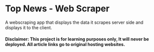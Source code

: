 # Top News - Web Scraper 

A webscraping app that displays the data it scrapes server side and displays it to the client. 



#### Disclaimer: This project is for learning purposes only, It will never be deployed. All article links go to original hosting websites. 